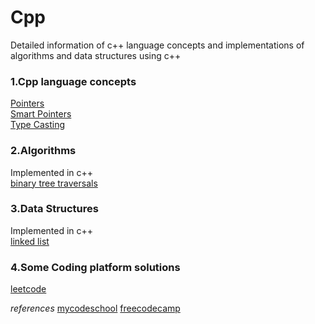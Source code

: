 # Cpp
Detailed information of c++ language concepts and implementations of algorithms and data structures using c++

### 1.Cpp language concepts
[Pointers](https://github.com/takasidk/cpp/tree/master/C%2B%2B%20Language/pointers)\
[Smart Pointers](https://github.com/takasidk/cpp/tree/master/C%2B%2B%20Language/smart_pointers)\
[Type Casting](https://github.com/takasidk/cpp/tree/master/C%2B%2B%20Language/type_casting)

### 2.Algorithms 
Implemented in c++\
[binary tree traversals](https://github.com/takasidk/cpp/tree/master/cpp_algorithms/BinaryTrees)

### 3.Data Structures
Implemented in c++\
[linked list](https://github.com/takasidk/cpp/blob/master/data_structures_implementations/linked_list.cpp)

### 4.Some Coding platform solutions
[leetcode](https://github.com/takasidk/cpp/tree/master/Solutions/leetcodeSolutions)

*references* [mycodeschool](http://www.mycodeschool.com/) [freecodecamp](https://www.google.com/url?sa=t&rct=j&q=&esrc=s&source=web&cd=&cad=rja&uact=8&ved=2ahUKEwjH_IrPuKDvAhWazTgGHZu_AZ0QFjAAegQIARAE&url=https%3A%2F%2Fwww.freecodecamp.org%2F&usg=AOvVaw2O9Sbs3zh9NHmRpWZrEZt-)

